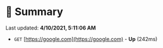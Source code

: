 # 📖 Summary
Last updated: **4/10/2021, 5:11:06 AM**

- `GET` [https://google.com](https://google.com) - **Up** (242ms)
